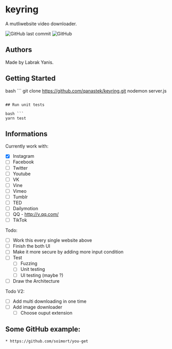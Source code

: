 # keyring
A mutliwebsite video downloader.

![GitHub last commit](https://img.shields.io/github/last-commit/qanastek/keyring.svg?style=flat-square)
![GitHub](https://img.shields.io/github/license/qanastek/keyring.svg?style=flat-square)

## Authors

Made by Labrak Yanis.

## Getting Started

bash ```
git clone https://github.com/qanastek/keyring.git
nodemon server.js
```

## Run unit tests

bash ```
yarn test
```

## Informations

Currently work with:
- [x] Instagram
- [ ] Facebook
- [ ] Twitter
- [ ] Youtube
- [ ] VK
- [ ] Vine
- [ ] Vimeo
- [ ] Tumblr
- [ ] TED
- [ ] Dailymotion
- [ ] QQ - http://v.qq.com/
- [ ] TikTok

Todo:
- [ ] Work this every single website above
- [ ] Finish the both UI
- [ ] Make it more secure by adding more input condition
- [ ] Test
	- [ ] Fuzzing
	- [ ] Unit testing
	- [ ] UI testing (maybe ?)
- [ ] Draw the Architecture

Todo V2:
- [ ] Add multi downloading in one time
- [ ] Add image downloader
	- [ ] Choose ouput extension

## Some GitHub example:

	* https://github.com/soimort/you-get